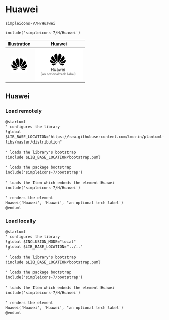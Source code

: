 # Huawei


```text
simpleicons-7/H/Huawei
```

```text
include('simpleicons-7/H/Huawei')
```



| Illustration | Huawei |
| :---: | :---: |
| ![illustration for Illustration](../../simpleicons-7/H/Huawei.png) | ![illustration for Huawei](../../simpleicons-7/H/Huawei.Local.png) |




## Huawei

### Load remotely
```plantuml
@startuml
' configures the library
!global $LIB_BASE_LOCATION="https://raw.githubusercontent.com/tmorin/plantuml-libs/master/distribution"

' loads the library's bootstrap
!include $LIB_BASE_LOCATION/bootstrap.puml

' loads the package bootstrap
include('simpleicons-7/bootstrap')

' loads the Item which embeds the element Huawei
include('simpleicons-7/H/Huawei')

' renders the element
Huawei('Huawei', 'Huawei', 'an optional tech label')
@enduml
```

### Load locally
```plantuml
@startuml
' configures the library
!global $INCLUSION_MODE="local"
!global $LIB_BASE_LOCATION="../.."

' loads the library's bootstrap
!include $LIB_BASE_LOCATION/bootstrap.puml

' loads the package bootstrap
include('simpleicons-7/bootstrap')

' loads the Item which embeds the element Huawei
include('simpleicons-7/H/Huawei')

' renders the element
Huawei('Huawei', 'Huawei', 'an optional tech label')
@enduml
```


